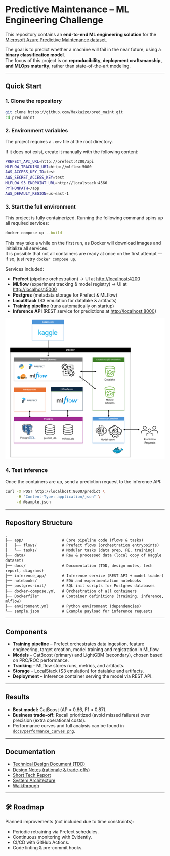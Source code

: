 # Predictive Maintenance – ML Engineering Challenge

This repository contains an **end-to-end ML engineering solution** for the [Microsoft Azure Predictive Maintenance dataset](https://www.kaggle.com/datasets/arnabbiswas1/microsoft-azure-predictive-maintenance/data).  

The goal is to predict whether a machine will fail in the near future, using a **binary classification model**.  
The focus of this project is on **reproducibility, deployment craftsmanship, and MLOps maturity**, rather than state-of-the-art modeling.

---

##  Quick Start

### 1. Clone the repository
```bash
git clone https://github.com/Maxkaizo/pred_maint.git
cd pred_maint
```

### 2. Environment variables

The project requires a `.env` file at the root directory.

If it does not exist, create it manually with the following content:

```bash
PREFECT_API_URL=http://prefect:4200/api
MLFLOW_TRACKING_URI=http://mlflow:5000
AWS_ACCESS_KEY_ID=test
AWS_SECRET_ACCESS_KEY=test
MLFLOW_S3_ENDPOINT_URL=http://localstack:4566
PYTHONPATH=/app
AWS_DEFAULT_REGION=us-east-1
```

### 3. Start the full environment

This project is fully containerized.
Running the following command spins up all required services:

```bash
docker compose up --build
```
This may take a while on the first run, as Docker will download images and initialize all services.  
It is possible that not all containers are ready at once on the first attempt — if so, just retry `docker compose up`.

Services included:

* **Prefect** (pipeline orchestration) → UI at [http://localhost:4200](http://localhost:4200)
* **MLflow** (experiment tracking & model registry) → UI at [http://localhost:5000](http://localhost:5000)
* **Postgres** (metadata storage for Prefect & MLflow)
* **LocalStack** (S3 emulation for datalake & artifacts)
* **Training pipeline** (runs automatically on startup)
* **Inference API** (REST service for predictions at [http://localhost:8000](http://localhost:8000))

![System Architecture](docs/architecture.png)

### 4. Test inference

Once the containers are up, send a prediction request to the inference API:

```bash
curl -X POST http://localhost:8000/predict \
     -H "Content-Type: application/json" \
     -d @sample.json
```

---

## Repository Structure

```
.
├── app/                 # Core pipeline code (flows & tasks)
│   ├── flows/           # Prefect flows (orchestration entrypoints)
│   └── tasks/           # Modular tasks (data prep, FE, training)
├── data/                # Raw & processed data (local copy of Kaggle dataset)
├── docs/                # Documentation (TDD, design notes, tech report, diagrams)
├── inference_app/       # Inference service (REST API + model loader)
├── notebooks/           # EDA and experimentation notebooks
├── postgres-init/       # SQL init scripts for Postgres databases
├── docker-compose.yml   # Orchestration of all containers
├── Dockerfile*          # Container definitions (training, inference, mlflow)
├── environment.yml      # Python environment (dependencies)
└── sample.json          # Example payload for inference requests
```

---

## Components

* **Training pipeline** – Prefect orchestrates data ingestion, feature engineering, target creation, model training and registration in MLflow.
* **Models** – CatBoost (primary) and LightGBM (secondary), chosen based on PRC/ROC performance.
* **Tracking** – MLflow stores runs, metrics, and artifacts.
* **Storage** – LocalStack (S3 emulation) for datalake and artifacts.
* **Deployment** – Inference container serving the model via REST API.

---

## Results

* **Best model:** CatBoost (AP ≈ 0.86, F1 ≈ 0.87).
* **Business trade-off:** Recall prioritized (avoid missed failures) over precision (extra operational costs).
* Performance curves and full analysis can be found in [`docs/performance_curves.png`](docs/performance_curves.png).

---

## Documentation

* [Technical Design Document (TDD)](docs/tdd.md)
* [Design Notes (rationale & trade-offs)](docs/design_notes.md)
* [Short Tech Report](docs/tech_report.md)
* [System Architecture](docs/architecture.png)
* [Walkthrough](docs/walkthrough.md)

---

## 🛠 Roadmap

Planned improvements (not included due to time constraints):

* Periodic retraining via Prefect schedules.
* Continuous monitoring with Evidently.
* CI/CD with GitHub Actions.
* Code linting & pre-commit hooks.


